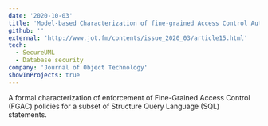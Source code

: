```yaml
---
date: '2020-10-03'
title: 'Model-based Characterization of fine-grained Access Control Authorization for SQL Queries'
github: ''
external: 'http://www.jot.fm/contents/issue_2020_03/article15.html'
tech:
  - SecureUML
  - Database security
company: 'Journal of Object Technology'
showInProjects: true
---
```


A formal characterization of enforcement of Fine-Grained Access Control (FGAC) policies for a subset of Structure Query Language (SQL) statements.
